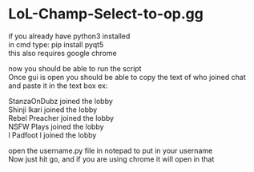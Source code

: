 # LoL-Champ-Select-to-op.gg  
if you already have python3 installed  
in cmd type: pip install pyqt5  
this also requires google chrome  
  
now you should be able to run the script  
Once gui is open you should be able to copy the text of who joined chat  
and paste it in the text box ex:  
  
StanzaOnDubz joined the lobby  
Shinji lkari joined the lobby  
Rebel Preacher joined the lobby  
NSFW Plays joined the lobby  
l Padfoot l joined the lobby  
  
open the username.py file in notepad to put in your username  
Now just hit go, and if you are using chrome it will open in that
